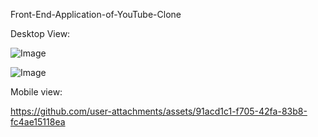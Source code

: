Front-End-Application-of-YouTube-Clone


Desktop View:

![Image](https://github.com/user-attachments/assets/2178ad4c-dc97-4cf7-9219-0a3b26d41297)

![Image](https://github.com/user-attachments/assets/d0cfd8cb-87b7-4c6f-92ed-47f0bff96eb1)

Mobile view:

https://github.com/user-attachments/assets/91acd1c1-f705-42fa-83b8-fc4ae15118ea



